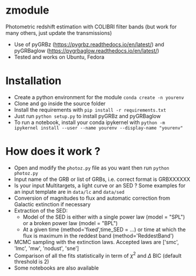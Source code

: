 # zmodule
Photometric redshift estimation with COLIBRI filter bands (but work for many others, just update the transmissions)<br />
- Use of pyGRBz (https://pygrbz.readthedocs.io/en/latest/) and pyGRBaglow (https://pygrbaglow.readthedocs.io/en/latest/)
- Tested and works on Ubuntu, Fedora
# Installation
- Create a python environment for the module `conda create -n yourenv`
- Clone and go inside the source folder
- Install the requirements with `pip install -r requirements.txt`
- Just run `python setup.py` to install pyGRBz and pyGRBaglow
- To run a notebook, install your conda ipykernel with `python -m ipykernel install --user --name yourenv --display-name "yourenv"`
# How does it work ?
- Open and modify the `photoz.py` file as you want then run `python photoz.py`
- Input name of the GRB or list of GRBs, i.e. correct format is GRBXXXXXX
- Is your input Multitargets, a light curve or an SED ? Some examples for an input template are in `data/lc` and `data/sed`
- Conversion of magnitudes to flux and automatic correction from Galactic extinction if necessary
- Extraction of the SED:
    * Model of the SED is either with a single power law (model = "SPL") or a broken power law (model = "BPL")
    * At a given time (method='fixed',time_SED = ...) or time at which the flux is maximum in the reddest band (method='ReddestBand')
- MCMC sampling with the extinction laws. Accepted laws are ['smc', 'lmc', 'mw', 'nodust', 'sne']
- Comparison of all the fits statistically in term of $\chi^2$ and $\Delta$ BIC (default threshold is 2)
- Some notebooks are also available
